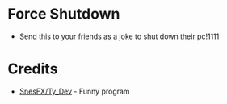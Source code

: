 # Force Shutdown

* Send this to your friends as a joke to shut down their pc!1111

# Credits

* [SnesFX/Ty_Dev](https://twitter.com/snesfx) - Funny program